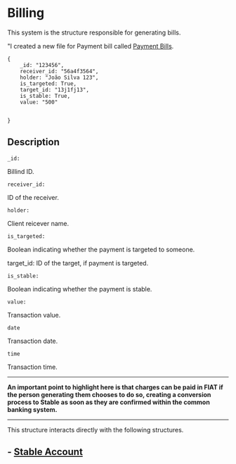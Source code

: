 # **Billing**


This system is the structure responsible for generating bills.

"I created a new file for Payment bill called [Payment Bills](payment_bills.md).


    {
        _id: "123456",
        receiver_id: "56a4f3564",
        holder: "João Silva 123",
        is_targeted: True,
        target_id: "13j1fj13",
        is_stable: True,
        value: "500"
        
        
    }

## Description


    _id:
Billind ID.

    receiver_id:
ID of the receiver.

    holder:
Client reicever name.

    is_targeted:
Boolean indicating whether the payment is targeted to someone.

target_id:
ID of the target, if payment is targeted.

    is_stable:
Boolean indicating whether the payment is stable.

    value:
Transaction value.

    date 
Transaction date.

    time 
Transaction time.

___
**An important point to highlight here is that charges can be paid in FIAT if the person generating them chooses to do so, creating a conversion process to Stable as soon as they are confirmed within the common banking system.**

____


This structure interacts directly with the following structures.


## - [Stable Account](./acc_Stable.md)
